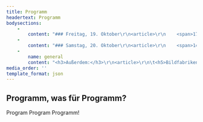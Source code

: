 ```yaml
---
title: Programm
headertext: Programm
bodysections:
    -
        content: "### Freitag, 19. Oktober\r\n<article>\r\n    <span>17:00</span>\r\n    <h5>Führungen</h5>\r\n    für Familie & Freunde<br>\r\n    <em>Foyer</em> · <abbr>Haus D</abbr>\r\n</article>\r\n<article>\r\n    <span>18:00</span>\r\n    <h5>Festakt</h5>\r\n    der Design&shy;studien&shy;gänge <abbr title=\"Produktdesign\">PD</abbr>, <abbr title=\"Interfacedesign\">ID</abbr>, <abbr title=\"Kommunikationsdesign\">KD</abbr> und <abbr>Master Design</abbr><br>\r\n    <em>Großer Hör&shy;saal</em> · <abbr>Haupt&shy;ge&shy;bäude</abbr>\r\n</article>\r\n\r\n<article>\r\n    <h5>Im Anschluss: Sektempfang</h5>\r\n    <em>Galerie</em> · <abbr>Haupt&shy;ge&shy;bäude</abbr>\r\n</article>"
    -
        content: "### Samstag, 20. Oktober\r\n<article>\r\n    <span>14:00</span>\r\n    <h5>Alumni-Treffen</h5>\r\n    der Europäischen Medienwissenschaft<br>\r\n    <em>Foyer</em> · <abbr>Haus D</abbr>\r\n</article>\r\n<article>\r\n    <span>15:00 —</span>\r\n    <h5>18:00 Symposium</h5>\r\n    <em><a href=\"https://symposium-2018.jimdofree.com/\" target=\"_blank\">Das [Un]Mögliche</a></em> –\r\n    orga&shy;ni&shy;siert von Stu&shy;dieren&shy;den der Euro&shy;pä&shy;ischen Medien&shy;wissen&shy;schaft<br>\r\n    <em>Raum 011</em> · <abbr>Haus D</abbr>\r\n</article>\r\n<article>\r\n    <span>19:00</span>\r\n    <h5>Festakt</h5>\r\n     der Euro&shy;pä&shy;ischen Medien&shy;wissen&shy;schaft<br>\r\n    <em>Raum 011</em> · <abbr>Haus D</abbr>\r\n</article>\r\n<article>\r\n    <h5>Im Anschluss: Sektempfang</h5>\r\n    <abbr title=\"Studentisches Kulturzentrum auf dem Campus der FH\">Haus D Foyer</abbr>\r\n</article>"
    -
        name: general
        content: "<h3>Außerdem:</h3>\r\n<article>\r\n\t<h5>Bildfabriken. Infografik</h5>\r\n    <em>19.–14.12.2018</em><br>\r\n    1920–1945. Fritz Kahn, Otto Neurath et al.\r\n</article>\r\n<article>\r\n    <h5><a href=\"http://informationplusconference.com/\" target=\"_blank\">Information+ workshop & conference</a></h5>\r\n    <em>19.–21.10.2018</em><br>\r\n    (Anmeldung erforderlich)\r\n</article>"
media_order: ''
template_format: json
---
```


## Programm, was für Programm?
Program Program Programm!